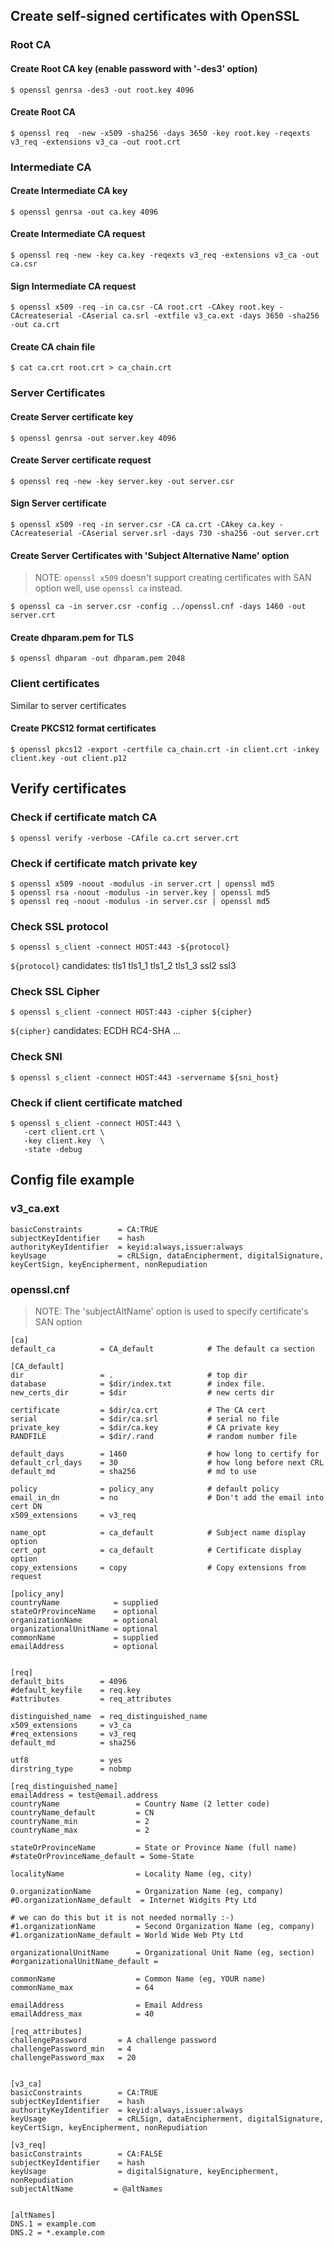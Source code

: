 ## Create self-signed certificates with OpenSSL

### Root CA

#### Create Root CA key (enable password with '-des3' option)

    $ openssl genrsa -des3 -out root.key 4096


#### Create Root CA

    $ openssl req  -new -x509 -sha256 -days 3650 -key root.key -reqexts v3_req -extensions v3_ca -out root.crt


### Intermediate CA

#### Create Intermediate CA key

    $ openssl genrsa -out ca.key 4096


#### Create Intermediate CA request

    $ openssl req -new -key ca.key -reqexts v3_req -extensions v3_ca -out ca.csr


#### Sign Intermediate CA request

    $ openssl x509 -req -in ca.csr -CA root.crt -CAkey root.key -CAcreateserial -CAserial ca.srl -extfile v3_ca.ext -days 3650 -sha256 -out ca.crt


#### Create CA chain file

    $ cat ca.crt root.crt > ca_chain.crt


### Server Certificates

#### Create Server certificate key

    $ openssl genrsa -out server.key 4096


#### Create Server certificate request

    $ openssl req -new -key server.key -out server.csr


#### Sign Server certificate

    $ openssl x509 -req -in server.csr -CA ca.crt -CAkey ca.key -CAcreateserial -CAserial server.srl -days 730 -sha256 -out server.crt


#### Create Server Certificates with 'Subject Alternative Name' option

> NOTE: `openssl x509` doesn't support creating certificates with SAN option well,
>       use `openssl ca` instead.

    $ openssl ca -in server.csr -config ../openssl.cnf -days 1460 -out server.crt

#### Create dhparam.pem for TLS

    $ openssl dhparam -out dhparam.pem 2048


### Client certificates

Similar to server certificates


#### Create PKCS12 format certificates

    $ openssl pkcs12 -export -certfile ca_chain.crt -in client.crt -inkey client.key -out client.p12


## Verify certificates

### Check if certificate match CA

    $ openssl verify -verbose -CAfile ca.crt server.crt

### Check if certificate match private key

    $ openssl x509 -noout -modulus -in server.crt | openssl md5
    $ openssl rsa -noout -modulus -in server.key | openssl md5
    $ openssl req -noout -modulus -in server.csr | openssl md5

### Check SSL protocol

    $ openssl s_client -connect HOST:443 -${protocol}

`${protocol}` candidates: tls1 tls1_1 tls1_2 tls1_3 ssl2 ssl3

### Check SSL Cipher

    $ openssl s_client -connect HOST:443 -cipher ${cipher}

`${cipher}` candidates: ECDH RC4-SHA ...

### Check SNI

    $ openssl s_client -connect HOST:443 -servername ${sni_host}

### Check if client certificate matched

    $ openssl s_client -connect HOST:443 \
       -cert client.crt \
       -key client.key  \
       -state -debug


## Config file example

### v3_ca.ext

    basicConstraints        = CA:TRUE
    subjectKeyIdentifier    = hash
    authorityKeyIdentifier  = keyid:always,issuer:always
    keyUsage                = cRLSign, dataEncipherment, digitalSignature, keyCertSign, keyEncipherment, nonRepudiation


### openssl.cnf

> NOTE: The 'subjectAltName' option is used to specify certificate's SAN option

    [ca]
    default_ca          = CA_default            # The default ca section

    [CA_default]
    dir                 = .                     # top dir
    database            = $dir/index.txt        # index file.
    new_certs_dir       = $dir                  # new certs dir

    certificate         = $dir/ca.crt           # The CA cert
    serial              = $dir/ca.srl           # serial no file
    private_key         = $dir/ca.key           # CA private key
    RANDFILE            = $dir/.rand            # random number file

    default_days        = 1460                  # how long to certify for
    default_crl_days    = 30                    # how long before next CRL
    default_md          = sha256                # md to use

    policy              = policy_any            # default policy
    email_in_dn         = no                    # Don't add the email into cert DN
    x509_extensions     = v3_req

    name_opt            = ca_default            # Subject name display option
    cert_opt            = ca_default            # Certificate display option
    copy_extensions     = copy                  # Copy extensions from request

    [policy_any]
    countryName            = supplied
    stateOrProvinceName    = optional
    organizationName       = optional
    organizationalUnitName = optional
    commonName             = supplied
    emailAddress           = optional


    [req]
    default_bits        = 4096
    #default_keyfile    = req.key
    #attributes         = req_attributes

    distinguished_name  = req_distinguished_name
    x509_extensions     = v3_ca
    #req_extensions     = v3_req
    default_md          = sha256

    utf8                = yes
    dirstring_type      = nobmp

    [req_distinguished_name]
    emailAddress = test@email.address
    countryName                 = Country Name (2 letter code)
    countryName_default         = CN
    countryName_min             = 2
    countryName_max             = 2

    stateOrProvinceName         = State or Province Name (full name)
    #stateOrProvinceName_default = Some-State

    localityName                = Locality Name (eg, city)

    0.organizationName          = Organization Name (eg, company)
    #0.organizationName_default  = Internet Widgits Pty Ltd

    # we can do this but it is not needed normally :-)
    #1.organizationName         = Second Organization Name (eg, company)
    #1.organizationName_default = World Wide Web Pty Ltd

    organizationalUnitName      = Organizational Unit Name (eg, section)
    #organizationalUnitName_default =

    commonName                  = Common Name (eg, YOUR name)
    commonName_max              = 64

    emailAddress                = Email Address
    emailAddress_max            = 40

    [req_attributes]
    challengePassword       = A challenge password
    challengePassword_min   = 4
    challengePassword_max   = 20


    [v3_ca]
    basicConstraints        = CA:TRUE
    subjectKeyIdentifier    = hash
    authorityKeyIdentifier  = keyid:always,issuer:always
    keyUsage                = cRLSign, dataEncipherment, digitalSignature, keyCertSign, keyEncipherment, nonRepudiation

    [v3_req]
    basicConstraints        = CA:FALSE
    subjectKeyIdentifier    = hash
    keyUsage                = digitalSignature, keyEncipherment, nonRepudiation
    subjectAltName         = @altNames


    [altNames]
    DNS.1 = example.com
    DNS.2 = *.example.com
